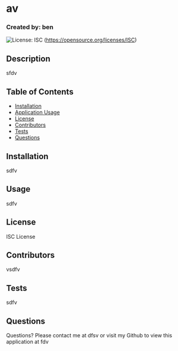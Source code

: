 # av
  ### Created by: ben

  ![License: ISC](https://img.shields.io/badge/License-ISC-blue.svg)   (https://opensource.org/licenses/ISC)
  

  ## Description
  sfdv

  ## Table of Contents
  - [Installation](#installation)
  - [Application Usage](#usage)
  - [License](#license)
  - [Contributors](#contributors)
  - [Tests](#tests)
  - [Questions](#questions)

  ## Installation
  sdfv

  ## Usage
  sdfv

  ## License
  ISC License

  ## Contributors
  vsdfv

  ## Tests
  sdfv

  ## Questions
  Questions? Please contact me at dfsv or visit my Github to view this application at fdv
